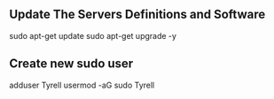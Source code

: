 ## Update The Servers Definitions and Software

sudo apt-get update
sudo apt-get upgrade -y

## Create new sudo user

adduser Tyrell
usermod -aG sudo Tyrell
